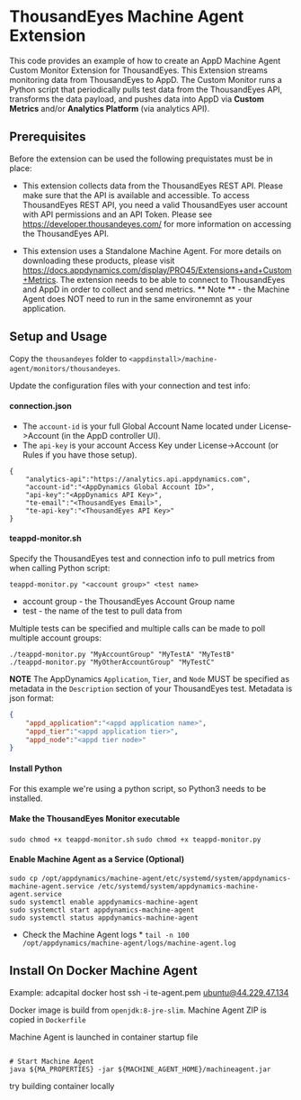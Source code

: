 # ThousandEyes Machine Agent Extension 

This code provides an example of how to create an AppD Machine Agent Custom Monitor Extension for ThousandEyes. This Extension streams monitoring data from ThousandEyes to AppD. The Custom Monitor runs a Python script that periodically pulls test data from the ThousandEyes API, transforms the data payload, and pushes data into AppD via **Custom Metrics** and/or **Analytics Platform** (via analytics API).

## Prerequisites
Before the extension can be used the following prequistates must be in place:

* This extension collects data from the ThousandEyes REST API. Please make sure that the API is available and accessible. To access ThousandEyes REST API, you need a valid ThousandEyes user account with API permissions and an API Token. Please see https://developer.thousandeyes.com/ for more information on accessing the ThousandEyes API.

* This extension uses a Standalone Machine Agent. For more details on downloading these products, please visit https://docs.appdynamics.com/display/PRO45/Extensions+and+Custom+Metrics. The extension needs to be able to connect to ThousandEyes and AppD in order to collect and send metrics. ** Note ** - the Machine Agent does NOT need to run in the same environemnt as your application.


## Setup and Usage

Copy the `thousandeyes` folder to `<appdinstall>/machine-agent/monitors/thousandeyes`. 

Update the configuration files with your connection and test info:

#### connection.json

* The `account-id` is your full Global Account Name located under License->Account (in the AppD controller UI).
* The `api-key` is your account Access Key under License->Account (or Rules if you have those setup).

```
{
    "analytics-api":"https://analytics.api.appdynamics.com",
    "account-id":"<AppDynamics Global Account ID>", 
    "api-key":"<AppDynamics API Key>",
    "te-email":"<ThousandEyes Email>",
    "te-api-key":"<ThousandEyes API Key>"
}
```

#### teappd-monitor.sh
Specify the ThousandEyes test and connection info to pull metrics from when calling Python script:

`teappd-monitor.py "<account group>" <test name> `

* account group - the ThousandEyes Account Group name
* test - the name of the test to pull data from

Multiple tests can be specified and multiple calls can be made to poll multiple account groups:

```
./teappd-monitor.py "MyAccountGroup" "MyTestA" "MyTestB"
./teappd-monitor.py "MyOtherAccountGroup" "MyTestC"
```

**NOTE** The AppDynamics `Application`, `Tier`, and `Node` MUST be specified as metadata in the `Description` section of your ThousandEyes test. Metadata is json format:

```json
{ 
    "appd_application":"<appd application name>", 
    "appd_tier":"<appd application tier>", 
    "appd_node":"<appd tier node>"
}
```

#### Install Python
For this example we're using a python script, so Python3 needs to be installed.

#### Make the ThousandEyes Monitor executable
`sudo chmod +x teappd-monitor.sh`
`sudo chmod +x teappd-monitor.py`

#### Enable Machine Agent as a Service (Optional)

```
sudo cp /opt/appdynamics/machine-agent/etc/systemd/system/appdynamics-machine-agent.service /etc/systemd/system/appdynamics-machine-agent.service
sudo systemctl enable appdynamics-machine-agent
sudo systemctl start appdynamics-machine-agent
sudo systemctl status appdynamics-machine-agent
```

* Check the Machine Agent logs *
`tail -n 100 /opt/appdynamics/machine-agent/logs/machine-agent.log`


## Install On Docker Machine Agent
Example: adcapital docker host
ssh -i te-agent.pem ubuntu@44.229.47.134

Docker image is build from `openjdk:8-jre-slim`.
Machine Agent ZIP is copied in `Dockerfile`

Machine Agent is launched in container startup file
```

# Start Machine Agent
java ${MA_PROPERTIES} -jar ${MACHINE_AGENT_HOME}/machineagent.jar
```

try building container locally





